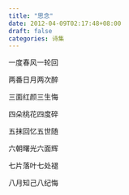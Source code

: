 ```yaml
---
title: "思念"
date: 2012-04-09T02:17:48+08:00
draft: false
categories: 诗集
---
```

一度春风一轮回

两番日月两次醉

三面红颜三生悔

四朵桃花四度碎

五抹回忆五世随

六朝曙光六面辉

七片落叶七处褪

八月知己八纪悔
